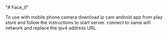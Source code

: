 "# Face_II" 

To use with mobile phone camera download ip cam android app from play store and follow the instructions to start server.
connect to same wifi network and replace the ipv4 address URL

